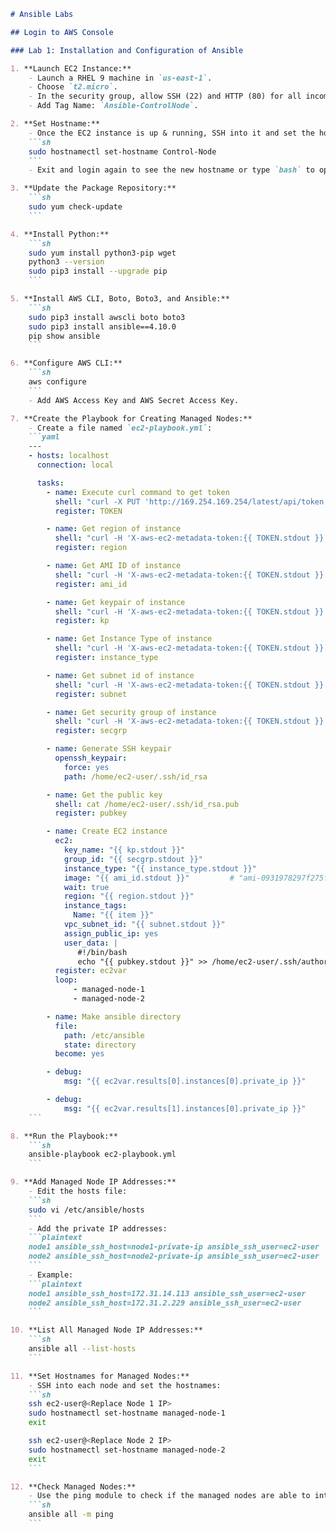 ```markdown
# Ansible Labs

## Login to AWS Console

### Lab 1: Installation and Configuration of Ansible

1. **Launch EC2 Instance:**
    - Launch a RHEL 9 machine in `us-east-1`.
    - Choose `t2.micro`.
    - In the security group, allow SSH (22) and HTTP (80) for all incoming traffic.
    - Add Tag Name: `Ansible-ControlNode`.

2. **Set Hostname:**
    - Once the EC2 instance is up & running, SSH into it and set the hostname as 'Control-Node'.
    ```sh
    sudo hostnamectl set-hostname Control-Node
    ```
    - Exit and login again to see the new hostname or type `bash` to open another shell which shows the new hostname.

3. **Update the Package Repository:**
    ```sh
    sudo yum check-update
    ```

4. **Install Python:**
    ```sh
    sudo yum install python3-pip wget
    python3 --version
    sudo pip3 install --upgrade pip
    ```

5. **Install AWS CLI, Boto, Boto3, and Ansible:**
    ```sh
    sudo pip3 install awscli boto boto3
    sudo pip3 install ansible==4.10.0
    pip show ansible
    ```

6. **Configure AWS CLI:**
    ```sh
    aws configure
    ```
    - Add AWS Access Key and AWS Secret Access Key.

7. **Create the Playbook for Creating Managed Nodes:**
    - Create a file named `ec2-playbook.yml`:
    ```yaml
    ---
    - hosts: localhost
      connection: local

      tasks:
        - name: Execute curl command to get token
          shell: "curl -X PUT 'http://169.254.169.254/latest/api/token' -H 'X-aws-ec2-metadata-token-ttl-seconds: 21600'"
          register: TOKEN

        - name: Get region of instance
          shell: "curl -H 'X-aws-ec2-metadata-token:{{ TOKEN.stdout }}' http://169.254.169.254/latest/meta-data/placement/region/"
          register: region

        - name: Get AMI ID of instance
          shell: "curl -H 'X-aws-ec2-metadata-token:{{ TOKEN.stdout }}' http://169.254.169.254/latest/meta-data/ami-id"
          register: ami_id

        - name: Get keypair of instance
          shell: "curl -H 'X-aws-ec2-metadata-token:{{ TOKEN.stdout }}' http://169.254.169.254/latest/meta-data/public-keys/| cut -c 3-100 "
          register: kp

        - name: Get Instance Type of instance
          shell: "curl -H 'X-aws-ec2-metadata-token:{{ TOKEN.stdout }}' http://169.254.169.254/latest/meta-data/instance-type"
          register: instance_type

        - name: Get subnet id of instance
          shell: "curl -H 'X-aws-ec2-metadata-token:{{ TOKEN.stdout }}' -v http://169.254.169.254/latest/meta-data/network/interfaces/macs/$(curl -H 'X-aws-ec2-metadata-token:{{ TOKEN.stdout }}' -v http://169.254.169.254/latest/meta-data/network/interfaces/macs)/subnet-id"
          register: subnet

        - name: Get security group of instance
          shell: "curl -H 'X-aws-ec2-metadata-token:{{ TOKEN.stdout }}' -v http://169.254.169.254/latest/meta-data/network/interfaces/macs/$(curl -H 'X-aws-ec2-metadata-token:{{ TOKEN.stdout }}' -v http://169.254.169.254/latest/meta-data/network/interfaces/macs)/security-group-ids/"
          register: secgrp

        - name: Generate SSH keypair
          openssh_keypair:
            force: yes
            path: /home/ec2-user/.ssh/id_rsa

        - name: Get the public key
          shell: cat /home/ec2-user/.ssh/id_rsa.pub
          register: pubkey

        - name: Create EC2 instance
          ec2:
            key_name: "{{ kp.stdout }}"
            group_id: "{{ secgrp.stdout }}"
            instance_type: "{{ instance_type.stdout }}"
            image: "{{ ami_id.stdout }}"         # "ami-0931978297f275f71"
            wait: true
            region: "{{ region.stdout }}"
            instance_tags:
              Name: "{{ item }}"
            vpc_subnet_id: "{{ subnet.stdout }}"
            assign_public_ip: yes
            user_data: |
               #!/bin/bash
               echo "{{ pubkey.stdout }}" >> /home/ec2-user/.ssh/authorized_keys
          register: ec2var
          loop:
              - managed-node-1
              - managed-node-2

        - name: Make ansible directory
          file:
            path: /etc/ansible
            state: directory
          become: yes

        - debug:
            msg: "{{ ec2var.results[0].instances[0].private_ip }}"

        - debug:
            msg: "{{ ec2var.results[1].instances[0].private_ip }}"
    ```

8. **Run the Playbook:**
    ```sh
    ansible-playbook ec2-playbook.yml
    ```

9. **Add Managed Node IP Addresses:**
    - Edit the hosts file:
    ```sh
    sudo vi /etc/ansible/hosts
    ```
    - Add the private IP addresses:
    ```plaintext
    node1 ansible_ssh_host=node1-private-ip ansible_ssh_user=ec2-user
    node2 ansible_ssh_host=node2-private-ip ansible_ssh_user=ec2-user
    ```
    - Example:
    ```plaintext
    node1 ansible_ssh_host=172.31.14.113 ansible_ssh_user=ec2-user
    node2 ansible_ssh_host=172.31.2.229 ansible_ssh_user=ec2-user
    ```

10. **List All Managed Node IP Addresses:**
    ```sh
    ansible all --list-hosts
    ```

11. **Set Hostnames for Managed Nodes:**
    - SSH into each node and set the hostnames:
    ```sh
    ssh ec2-user@<Replace Node 1 IP>
    sudo hostnamectl set-hostname managed-node-1
    exit

    ssh ec2-user@<Replace Node 2 IP>
    sudo hostnamectl set-hostname managed-node-2
    exit
    ```

12. **Check Managed Nodes:**
    - Use the ping module to check if the managed nodes are able to interpret the Ansible modules:
    ```sh
    ansible all -m ping
    ```
```
